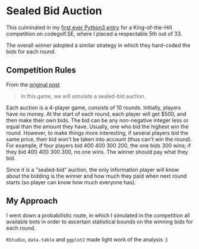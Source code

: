 # Sealed Bid Auction

This culminated in my [first ever Python3 entry](https://codegolf.stackexchange.com/a/148708/2771) for a King-of-the-Hill competition on codegolf.SE, where I placed a respectable 5th out of 33.

The overall winner adopted a similar strategy in which they hard-coded the bids for each round.

## Competition Rules

From the [original post](https://codegolf.stackexchange.com/q/147576/2771)

> In this game, we will simulate a sealed-bid auction.
  
  Each auction is a 4-player game, consists of 10 rounds. Initially, players have no money. At the start of each round, each player will get $500, and then make their own bids. The bid can be any non-negative integer less or equal than the amount they have. Usually, one who bid the highest win the round. However, to make things more interesting, if several players bid the same price, their bid won't be taken into account (thus can't win the round). For example, if four players bid 400 400 300 200, the one bids 300 wins; if they bid 400 400 300 300, no one wins. The winner should pay what they bid.
  
  Since it is a "sealed-bid" auction, the only information player will know about the bidding is the winner and how much they paid when next round starts (so player can know how much everyone has).

## My Approach

I went down a probabilistic route, in which I simulated in the competition all available bots in order to ascertain statistical bounds on the winning bids for each round.

`RStudio`, `data.table` and `ggplot2` made light work of the analysis :)
